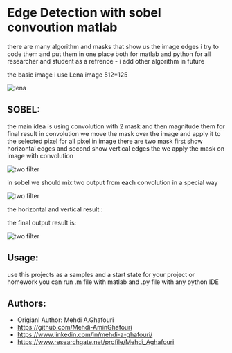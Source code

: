 Edge Detection with sobel convoution matlab
====================================
there are many algorithm and masks that show us the image edges i try to code them and put them in one place both for matlab and python for all researcher and student as a refrence - i add other algorithm in future

the basic image i use Lena image 512*125

![lena](https://github.com/Mehdi-AminGhafouri/University/blob/edge_detection/sobel/Lena.png)


SOBEL:
------
the main idea is using convolution with 2 mask and then magnitude them for final result
in convolution we move the mask over the image and apply it to the selected pixel for all pixel in image
there are two mask first show horizontal edges and second show vertical edges the we apply the mask on image with convolution

![two filter](https://github.com/Mehdi-AminGhafouri/University/blob/edge_detection/sobel/extra/sobel_two_filter.png)

in sobel we should mix two output from each convolution in a special way 

![two filter](https://github.com/Mehdi-AminGhafouri/University/blob/edge_detection/sobel/extra/sobel_mix_two_filter.png)


the horizontal and vertical result :



the final output result is:

![two filter](https://github.com/Mehdi-AminGhafouri/University/blob/edge_detection/sobel/extra/result.png)

Usage:
------
use this projects as a samples and a start state for your project or homework
you can run .m file with matlab and .py file with any python IDE




Authors:
--------
* Origianl Author: Mehdi A.Ghafouri
* https://github.com/Mehdi-AminGhafouri
* https://www.linkedin.com/in/mehdi-a-ghafouri/
* https://www.researchgate.net/profile/Mehdi_Aghafouri

